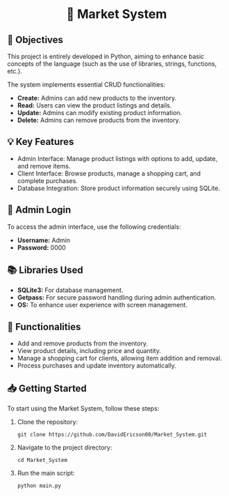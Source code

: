 <!DOCTYPE html>
<html lang="en">
<head>
    <meta charset="UTF-8">
    <meta name="viewport" content="width=device-width, initial-scale=1.0">
</head>
<body>
<h1 align="center">🛒 Market System</h1>

<h2>📌 Objectives</h2>
<p>
    This project is entirely developed in Python, aiming to enhance basic concepts of the language (such as the use of libraries, strings, functions, etc.).
</p>
<p>
    The system implements essential CRUD functionalities:
</p>
<ul>
    <li><strong>Create:</strong> Admins can add new products to the inventory.</li>
    <li><strong>Read:</strong> Users can view the product listings and details.</li>
    <li><strong>Update:</strong> Admins can modify existing product information.</li>
    <li><strong>Delete:</strong> Admins can remove products from the inventory.</li>
</ul>

<h2>💡 Key Features</h2>
<ul>
    <li>Admin Interface: Manage product listings with options to add, update, and remove items.</li>
    <li>Client Interface: Browse products, manage a shopping cart, and complete purchases.</li>
    <li>Database Integration: Store product information securely using SQLite.</li>
</ul>

<h2>🔑 Admin Login</h2>
<p>
    To access the admin interface, use the following credentials:
</p>
<ul>
    <li><strong>Username:</strong> Admin</li>
    <li><strong>Password:</strong> 0000</li>
</ul>

<h2>📚 Libraries Used</h2>
<ul>
    <li><strong>SQLite3:</strong> For database management.</li>
    <li><strong>Getpass:</strong> For secure password handling during admin authentication.</li>
    <li><strong>OS:</strong> To enhance user experience with screen management.</li>
</ul>

<h2>🔧 Functionalities</h2>
<ul>
    <li>Add and remove products from the inventory.</li>
    <li>View product details, including price and quantity.</li>
    <li>Manage a shopping cart for clients, allowing item addition and removal.</li>
    <li>Process purchases and update inventory automatically.</li>
</ul>

<h2>📥 Getting Started</h2>
<p>
    To start using the Market System, follow these steps:
</p>
<ol>
    <li>Clone the repository:</li>
    <pre><code>git clone https://github.com/DavidEricson00/Market_System.git</code></pre>
    <li>Navigate to the project directory:</li>
    <pre><code>cd Market_System</code></pre>
    <li>Run the main script:</li>
    <pre><code>python main.py</code></pre>
</ol>

</body>
</html>
